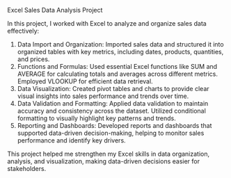 Excel Sales Data Analysis Project

In this project, I worked with Excel to analyze and organize sales data effectively:
1. Data Import and Organization: Imported sales data and structured it into organized tables with key metrics, including dates, products, quantities, and prices.
2. Functions and Formulas: Used essential Excel functions like SUM and AVERAGE for calculating totals and averages across different metrics. Employed VLOOKUP for efficient data retrieval.
3. Data Visualization: Created pivot tables and charts to provide clear visual insights into sales performance and trends over time.
4. Data Validation and Formatting: Applied data validation to maintain accuracy and consistency across the dataset. Utilized conditional formatting to visually highlight key patterns and trends.
5. Reporting and Dashboards: Developed reports and dashboards that supported data-driven decision-making, helping to monitor sales performance and identify key drivers.

This project helped me strengthen my Excel skills in data organization, analysis, and visualization, making data-driven decisions easier for stakeholders.
